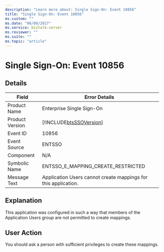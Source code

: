 ```yaml
---
description: "Learn more about: Single Sign-On: Event 10856"
title: "Single Sign-On: Event 10856"
ms.custom: ""
ms.date: "06/08/2017"
ms.service: biztalk-server
ms.reviewer: ""
ms.suite: ""
ms.topic: "article"
---
```

# Single Sign-On: Event 10856
## Details  
  
| Field | Error Details|
|-----------------|----------------------------------------------------------------|
|  Product Name   |                   Enterprise Single Sign-On                    |
| Product Version |   [!INCLUDE[btsSSOVersion](../includes/btsssoversion-md.md)]   |
|    Event ID     |                             10856                              |
|  Event Source   |                             ENTSSO                             |
|    Component    |                              N/A                               |
|  Symbolic Name  |               ENTSSO_E_MAPPING_CREATE_RESTRICTED               |
|  Message Text   | Application Users cannot create mappings for this application. |
  
## Explanation  
 This application was configured in such a way that members of the Application Users group are not permitted to create mappings.  
  
## User Action  
 You should ask a person with sufficient privileges to create these mappings.

